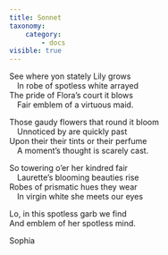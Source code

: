 ```yaml
---
title: Sonnet
taxonomy:
    category:
        - docs
visible: true
---
```


See where yon stately Lily grows  
&emsp;In robe of spotless white arrayed  
The pride of Flora’s court it blows  
&emsp;Fair emblem of a virtuous maid.  
  
Those gaudy flowers that round it bloom  
&emsp;Unnoticed by are quickly past  
Upon their their tints or their perfume  
&emsp;A moment’s thought is scarely cast.  
  
So towering o’er her kindred fair  
&emsp;Laurette’s blooming beauties rise  
Robes of prismatic hues they wear  
&emsp;In virgin white she meets our eyes  
  
Lo, in this spotless garb we find  
And emblem of her spotless mind.  
  
Sophia